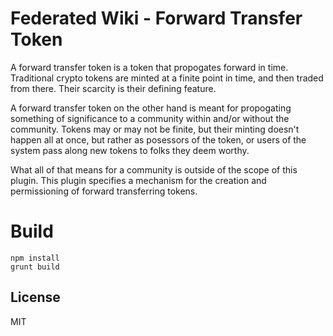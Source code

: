 # Federated Wiki - Forward Transfer Token

A forward transfer token is a token that propogates forward in time. Traditional crypto tokens are minted at a finite point in time, and then traded from there. Their scarcity is their defining feature. 

A forward transfer token on the other hand is meant for propogating something of significance to a community within and/or without the community. Tokens may or may not be finite, but their minting doesn't happen all at once, but rather as posessors of the token, or users of the system pass along new tokens to folks they deem worthy. 

What all of that means for a community is outside of the scope of this plugin. This plugin specifies a mechanism for the creation and permissioning of forward transferring tokens. 

# Build

    npm install
    grunt build

## License

MIT


